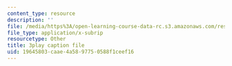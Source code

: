 ```yaml
---
content_type: resource
description: ''
file: /media/https%3A/open-learning-course-data-rc.s3.amazonaws.com/res-3-003-learn-to-build-your-own-videogame-with-the-unity-game-engine-and-microsoft-kinect-january-iap-2017/19645803caae4a5897750588f1ceef16_9NChLq-orAk.srt
file_type: application/x-subrip
resourcetype: Other
title: 3play caption file
uid: 19645803-caae-4a58-9775-0588f1ceef16
---
```

